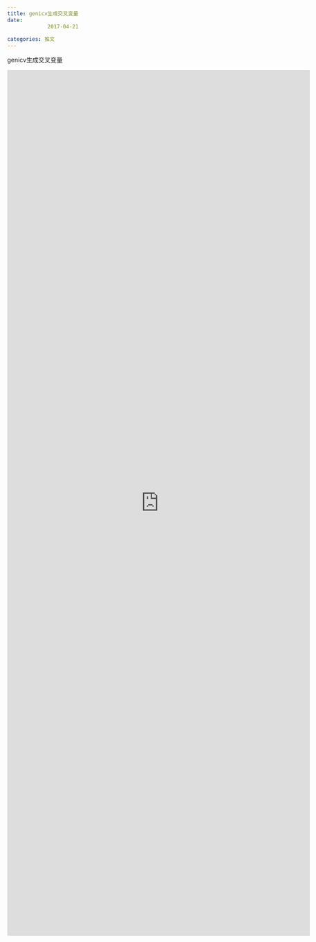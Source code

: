 ```yaml
---
title: genicv生成交叉变量
date: 
             2017-04-21
            
categories: 推文
---
```

genicv生成交叉变量<!--more-->
<iframe src="http://202.114.234.173:8669/appbbs/Stata_Article/@genicv生成交叉变量.htm" width="700px" height="2000px" scrolling="auto" frameborder=0 ></iframe>